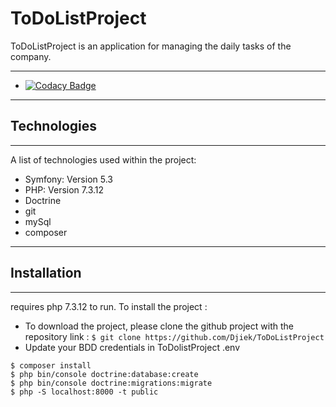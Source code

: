 # ToDoListProject
ToDoListProject is an application for managing the daily tasks of the company.
***
*  [![Codacy Badge](https://app.codacy.com/project/badge/Grade/363eabc2d5264644a20f4445b65f632d)](https://www.codacy.com/gh/Djiek/ToDoListProject/dashboard?utm_source=github.com&amp;utm_medium=referral&amp;utm_content=Djiek/ToDoListProject&amp;utm_campaign=Badge_Grade)
***
## Technologies
***
A list of technologies used within the project:
*  Symfony: Version 5.3
*  PHP: Version 7.3.12
*  Doctrine
*  git  
*  mySql 
*  composer
***

## Installation
***
requires php 7.3.12 to run.
To install the project :

*  To download the project, please clone the github project with the repository link :
```$ git clone https://github.com/Djiek/ToDoListProject ```
*  Update your BDD credentials in ToDolistProject .env

```
$ composer install
$ php bin/console doctrine:database:create 
$ php bin/console doctrine:migrations:migrate
$ php -S localhost:8000 -t public
```
